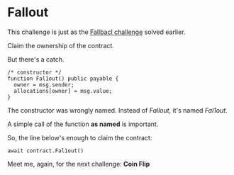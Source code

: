 # Fallout

This challenge is just as the [Fallbacl challenge](https://github.com/wptechprodigy/ethernaut_500nigeriandev/blob/master/fallback/index.md) solved earlier.

Claim the ownership of the contract.

But there's a catch.

```solidity
/* constructor */
function Fal1out() public payable {
  owner = msg.sender;
  allocations[owner] = msg.value;
}
```

The constructor was wrongly named. Instead of _Fallout_, it's named _Fal1out_.

A simple call of the function **as named** is important.

So, the line below's enough to claim the contract:

```solidity
await contract.Fal1out()
```

Meet me, again, for the next challenge: **Coin Flip**
